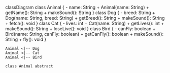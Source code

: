 classDiagram
    class Animal {
        - name: String
        + Animal(name: String)
        + getName(): String
        + makeSound(): String
    }
    class Dog {
        - breed: String
        + Dog(name: String, breed: String)
        + getBreed(): String
        + makeSound(): String
        + fetch(): void
    }
    class Cat {
        - lives: int
        + Cat(name: String)
        + getLives(): int
        + makeSound(): String
        + loseLive(): void
    }
    class Bird {
        - canFly: boolean
        + Bird(name: String, canFly: boolean)
        + getCanFly(): boolean
        + makeSound(): String
        + fly(): void
    }

    Animal <|-- Dog
    Animal <|-- Cat
    Animal <|-- Bird

    class Animal abstract
